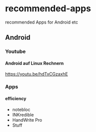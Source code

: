 # recommended-apps
recommended Apps for Android etc

## Android
### Youtube
#### Android auf Linux Rechnern
https://youtu.be/hdTxCGzaxhE

### Apps 
#### efficiency
* notebloc
* INKredible
* HandWrite Pro
* Stuff

